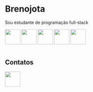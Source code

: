 # Brenojota
Sou estudante de programação full-stack

<div>
  <img src="https://cdn.jsdelivr.net/gh/devicons/devicon/icons/html5/html5-original.svg" width="50" heigth="50" align="center"/>
  <img src="https://cdn.jsdelivr.net/gh/devicons/devicon/icons/css3/css3-original.svg" width="50" heigth="50" align="center"/>
  <img src="https://cdn.jsdelivr.net/gh/devicons/devicon/icons/javascript/javascript-original.svg" width="50" heigth="50" align="center"/>
  <img src="https://cdn.jsdelivr.net/gh/devicons/devicon/icons/react/react-original.svg" width="50" heigth="50" align="center"/>
  <img src="https://cdn.jsdelivr.net/gh/devicons/devicon/icons/csharp/csharp-original.svg" width="50" heigth="50" align="center"/>
   
 </div>  
 </br>
 <h2> Contatos </h2>
 <div>
   <a href="https://www.linkedin.com/in/junior-elias-2214641a4/?originalSubdomain=br"><img src="https://cdn.jsdelivr.net/gh/devicons/devicon/icons/linkedin/linkedin-original.svg" width="50" heigth="50" align="center" /></a>
 </div>
